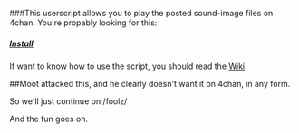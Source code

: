 ###This userscript allows you to play the posted sound-image files on 4chan.
You're propably looking for this:
##### [Install](https://github.com/ms11/4chanSoundPlayer/raw/master/4chanSP.user.js "Install")

If want to know how to use the script, you should read the [Wiki](https://github.com/ms11/4chanSoundPlayer/wiki "Wiki")

##Moot attacked this, and he clearly doesn't want it on 4chan, in any form.

So we'll just continue on /foolz/

And the fun goes on.

